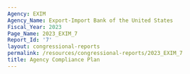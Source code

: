 ```yaml
---
Agency: EXIM
Agency_Name: Export-Import Bank of the United States
Fiscal_Year: 2023
Page_Name: 2023_EXIM_7
Report_Id: '7'
layout: congressional-reports
permalink: /resources/congressional-reports/2023_EXIM_7
title: Agency Compliance Plan
---
```

